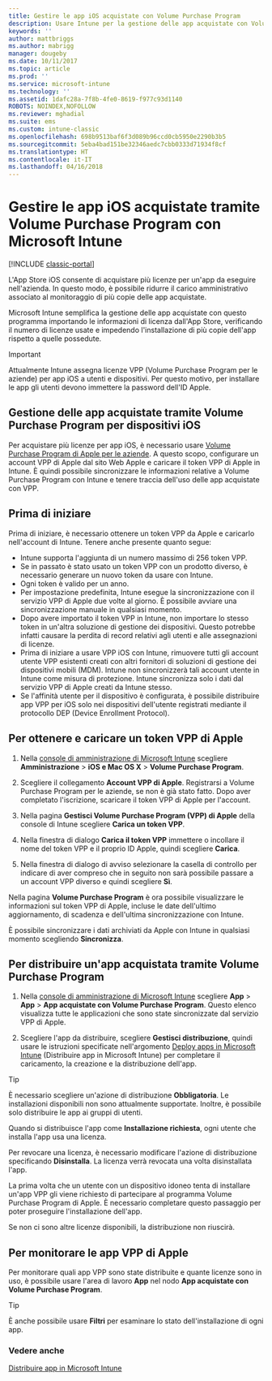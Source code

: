```yaml
---
title: Gestire le app iOS acquistate con Volume Purchase Program
description: Usare Intune per la gestione delle app acquistate con Volume Purchase Program da Apple importando le informazioni di licenza dall'App Store, verificando il numero di licenze usate e impedendo l'installazione di più copie dell'app rispetto a quelle possedute.
keywords: ''
author: mattbriggs
ms.author: mabrigg
manager: dougeby
ms.date: 10/11/2017
ms.topic: article
ms.prod: ''
ms.service: microsoft-intune
ms.technology: ''
ms.assetid: 1dafc28a-7f8b-4fe0-8619-f977c93d1140
ROBOTS: NOINDEX,NOFOLLOW
ms.reviewer: mghadial
ms.suite: ems
ms.custom: intune-classic
ms.openlocfilehash: 698b9513baf6f3d089b96ccd0cb5950e2290b3b5
ms.sourcegitcommit: 5eba4bad151be32346aedc7cbb0333d71934f8cf
ms.translationtype: HT
ms.contentlocale: it-IT
ms.lasthandoff: 04/16/2018
---
```

# <a name="manage-ios-apps-you-purchased-through-a-volume-purchase-program-with-microsoft-intune"></a>Gestire le app iOS acquistate tramite Volume Purchase Program con Microsoft Intune

[!INCLUDE [classic-portal](../includes/classic-portal.md)]

L'App Store iOS consente di acquistare più licenze per un'app da eseguire nell'azienda. In questo modo, è possibile ridurre il carico amministrativo associato al monitoraggio di più copie delle app acquistate.

Microsoft Intune semplifica la gestione delle app acquistate con questo programma importando le informazioni di licenza dall'App Store, verificando il numero di licenze usate e impedendo l'installazione di più copie dell'app rispetto a quelle possedute.

> [!Important]
> Attualmente Intune assegna licenze VPP (Volume Purchase Program per le aziende) per app iOS a utenti e dispositivi. Per questo motivo, per installare le app gli utenti devono immettere la password dell'ID Apple.

## <a name="manage-volume-purchased-apps-for-ios-devices"></a>Gestione delle app acquistate tramite Volume Purchase Program per dispositivi iOS
Per acquistare più licenze per app iOS, è necessario usare [Volume Purchase Program di Apple per le aziende](http://www.apple.com/business/vpp/). A questo scopo, configurare un account VPP di Apple dal sito Web Apple e caricare il token VPP di Apple in Intune.  È quindi possibile sincronizzare le informazioni relative a Volume Purchase Program con Intune e tenere traccia dell'uso delle app acquistate con VPP.

## <a name="before-you-start"></a>Prima di iniziare
Prima di iniziare, è necessario ottenere un token VPP da Apple e caricarlo nell'account di Intune. Tenere anche presente quanto segue:

* Intune supporta l'aggiunta di un numero massimo di 256 token VPP.
* Se in passato è stato usato un token VPP con un prodotto diverso, è necessario generare un nuovo token da usare con Intune.
* Ogni token è valido per un anno.
* Per impostazione predefinita, Intune esegue la sincronizzazione con il servizio VPP di Apple due volte al giorno. È possibile avviare una sincronizzazione manuale in qualsiasi momento.
* Dopo avere importato il token VPP in Intune, non importare lo stesso token in un'altra soluzione di gestione dei dispositivi. Questo potrebbe infatti causare la perdita di record relativi agli utenti e alle assegnazioni di licenze.
* Prima di iniziare a usare VPP iOS con Intune, rimuovere tutti gli account utente VPP esistenti creati con altri fornitori di soluzioni di gestione dei dispositivi mobili (MDM). Intune non sincronizzerà tali account utente in Intune come misura di protezione. Intune sincronizza solo i dati dal servizio VPP di Apple creati da Intune stesso.
* Se l'affinità utente per il dispositivo è configurata, è possibile distribuire app VPP per iOS solo nei dispositivi dell'utente registrati mediante il protocollo DEP (Device Enrollment Protocol).

## <a name="to-get-and-upload-an-apple-vpp-token"></a>Per ottenere e caricare un token VPP di Apple

1.  Nella [console di amministrazione di Microsoft Intune](https://manage.microsoft.com) scegliere **Amministrazione** &gt; **iOS e Mac OS X** &gt; **Volume Purchase Program**.

2.  Scegliere il collegamento **Account VPP di Apple**. Registrarsi a Volume Purchase Program per le aziende, se non è già stato fatto. Dopo aver completato l'iscrizione, scaricare il token VPP di Apple per l'account.

3.  Nella pagina **Gestisci Volume Purchase Program (VPP) di Apple** della console di Intune scegliere **Carica un token VPP**.

4.  Nella finestra di dialogo **Carica il token VPP** immettere o incollare il nome del token VPP e il proprio ID Apple, quindi scegliere **Carica**.

5.  Nella finestra di dialogo di avviso selezionare la casella di controllo per indicare di aver compreso che in seguito non sarà possibile passare a un account VPP diverso e quindi scegliere **Sì**.

Nella pagina **Volume Purchase Program** è ora possibile visualizzare le informazioni sul token VPP di Apple, incluse le date dell'ultimo aggiornamento, di scadenza e dell'ultima sincronizzazione con Intune.

È possibile sincronizzare i dati archiviati da Apple con Intune in qualsiasi momento scegliendo **Sincronizza**.

## <a name="to-deploy-a-volume-purchased-app"></a>Per distribuire un'app acquistata tramite Volume Purchase Program

1.  Nella [console di amministrazione di Microsoft Intune](https://manage.microsoft.com) scegliere **App** &gt; **App** &gt; **App acquistate con Volume Purchase Program**. Questo elenco visualizza tutte le applicazioni che sono state sincronizzate dal servizio VPP di Apple.

2.  Scegliere l'app da distribuire, scegliere **Gestisci distribuzione**, quindi usare le istruzioni specificate nell'argomento [Deploy apps in Microsoft Intune](deploy-apps-in-microsoft-intune.md) (Distribuire app in Microsoft Intune) per completare il caricamento, la creazione e la distribuzione dell'app.

> [!TIP]
> È necessario scegliere un'azione di distribuzione **Obbligatoria**. Le installazioni disponibili non sono attualmente supportate. Inoltre, è possibile solo distribuire le app ai gruppi di utenti.

Quando si distribuisce l'app come **Installazione richiesta**, ogni utente che installa l'app usa una licenza.

Per revocare una licenza, è necessario modificare l'azione di distribuzione specificando **Disinstalla**. La licenza verrà revocata una volta disinstallata l'app.

La prima volta che un utente con un dispositivo idoneo tenta di installare un'app VPP gli viene richiesto di partecipare al programma Volume Purchase Program di Apple. È necessario completare questo passaggio per poter proseguire l'installazione dell'app.

Se non ci sono altre licenze disponibili, la distribuzione non riuscirà.

## <a name="to-monitor-apple-vpp-apps"></a>Per monitorare le app VPP di Apple
Per monitorare quali app VPP sono state distribuite e quante licenze sono in uso, è possibile usare l'area di lavoro **App** nel nodo **App acquistate con Volume Purchase Program**.

> [!TIP]
> È anche possibile usare **Filtri** per esaminare lo stato dell'installazione di ogni app.

### <a name="see-also"></a>Vedere anche
[Distribuire app in Microsoft Intune](deploy-apps-in-microsoft-intune.md)
